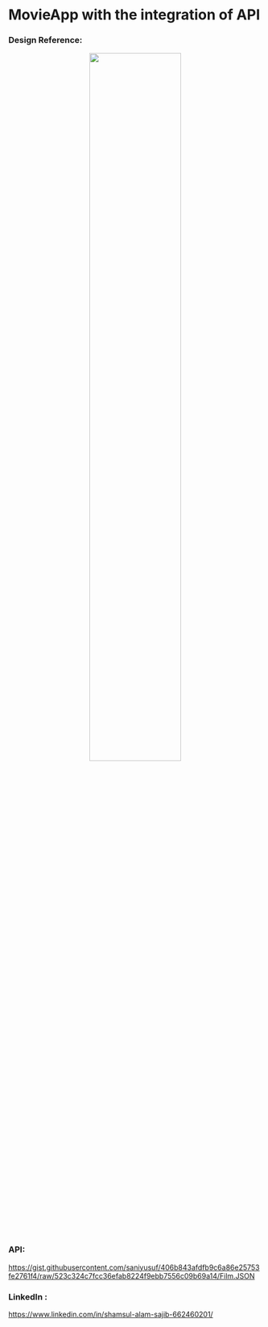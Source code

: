# MovieApp with the integration of API

### Design Reference:

<p align="center" width="50%">
    <img width="60%" src="https://github.com/ShahzainAhmed/MovieApp/assets/59369881/8f49e6fa-8f14-48f5-8022-25894cbb9302">
</p>

### API:
https://gist.githubusercontent.com/saniyusuf/406b843afdfb9c6a86e25753fe2761f4/raw/523c324c7fcc36efab8224f9ebb7556c09b69a14/Film.JSON

### LinkedIn :
https://www.linkedin.com/in/shamsul-alam-sajib-662460201/

